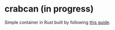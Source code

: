 # crabcan (in progress)
Simple container in Rust built by following [this guide](https://litchipi.github.io/series/container_in_rust).
